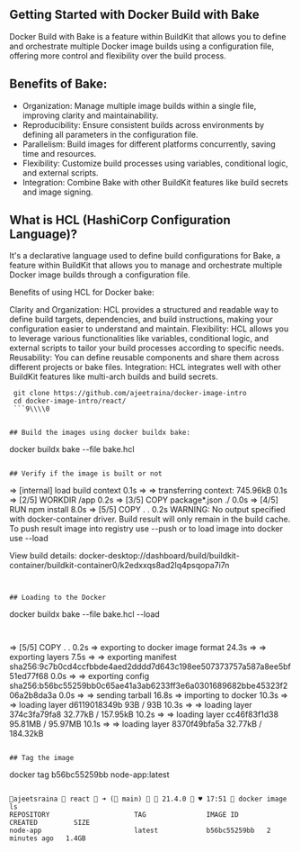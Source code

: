 ## Getting Started with Docker Build with Bake


Docker Build with Bake is a feature within BuildKit that allows you to define and orchestrate multiple Docker image builds using a configuration file, offering more control and flexibility over the build process.

## Benefits of Bake:

- Organization: Manage multiple image builds within a single file, improving clarity and maintainability.
- Reproducibility: Ensure consistent builds across environments by defining all parameters in the configuration file.
- Parallelism: Build images for different platforms concurrently, saving time and resources.
- Flexibility: Customize build processes using variables, conditional logic, and external scripts.
- Integration: Combine Bake with other BuildKit features like build secrets and image signing.


## What is HCL (HashiCorp Configuration Language)?

It's a declarative language used to define build configurations for Bake, a feature within BuildKit that allows you to manage and orchestrate multiple Docker image builds through a configuration file.

Benefits of using HCL for Docker bake:

Clarity and Organization: HCL provides a structured and readable way to define build targets, dependencies, and build instructions, making your configuration easier to understand and maintain.
Flexibility: HCL allows you to leverage various functionalities like variables, conditional logic, and external scripts to tailor your build processes according to specific needs.
Reusability: You can define reusable components and share them across different projects or bake files.
Integration: HCL integrates well with other BuildKit features like multi-arch builds and build secrets.

```
 git clone https://github.com/ajeetraina/docker-image-intro
 cd docker-image-intro/react/
 ```9\\\\0


## Build the images using docker buildx bake:

```
 docker buildx bake --file bake.hcl
```

## Verify if the image is built or not

```
 => [internal] load build context                                                        0.1s
 => => transferring context: 745.96kB                                                      0.1s
 => [2/5] WORKDIR /app                                                              0.2s
 => [3/5] COPY package*.json ./                                                         0.0s
 => [4/5] RUN npm install                                                            8.0s
 => [5/5] COPY . .                                                                0.2s
WARNING: No output specified with docker-container driver. Build result will only remain in the build cache. To push result image into registry use --push or to load image into docker use --load

View build details: docker-desktop://dashboard/build/buildkit-container/buildkit-container0/k2edxxqs8ad2lq4psqopa7i7n
```


## Loading to the Docker

```
 docker buildx bake --file bake.hcl --load
```


```
 => [5/5] COPY . .                                                                                                                               0.2s
 => exporting to docker image format                                                                                                            24.3s
 => => exporting layers                                                                                                                          7.5s
 => => exporting manifest sha256:9c7b0cd4ccfbbde4aed2dddd7d643c198ee507373757a587a8ee5bf51ed77f68                                                0.0s
 => => exporting config sha256:b56bc55259bb0c65ae41a3ab6233ff3e6a0301689682bbe45323f206a2b8da3a                                                  0.0s
 => => sending tarball                                                                                                                          16.8s
 => importing to docker                                                                                                                         10.3s
 => => loading layer d6119018349b 93B / 93B                                                                                                     10.3s
 => => loading layer 374c3fa79fa8 32.77kB / 157.95kB                                                                                            10.2s
 => => loading layer cc46f83f1d38 95.81MB / 95.97MB                                                                                             10.1s
 => => loading layer 8370f49bfa5a 32.77kB / 184.32kB
```

## Tag the image

```
docker tag b56bc55259bb node-app:latest
```

ajeetsraina  react  ➜ ( main)   21.4.0  ♥ 17:51  docker image ls
REPOSITORY                     TAG               IMAGE ID       CREATED         SIZE
node-app                       latest            b56bc55259bb   2 minutes ago   1.4GB
```


